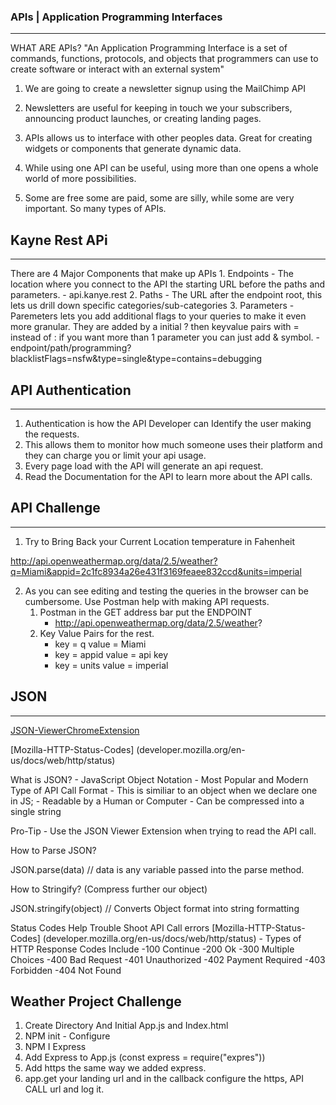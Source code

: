 ### APIs | Application Programming Interfaces
---

WHAT ARE APIs?
"An Application Programming Interface is a set of commands, functions, protocols, and objects that programmers can use to create software or interact with an external system"

1. We are going to create a newsletter signup using the MailChimp API

2. Newsletters are useful for keeping in touch we your subscribers, announcing product launches, or creating landing pages.

3. APIs allows us to interface with other peoples data. Great for creating widgets or components that generate dynamic data.

4. While using one API can be useful, using more than one opens a whole world of more possibilities.

5. Some are free some are paid, some are silly, while some are very important. So many types of APIs. 



## Kayne Rest APi
---

There are 4 Major Components that make up APIs
    1. Endpoints - The location where you connect to the API the starting URL before the paths and parameters.
        - api.kanye.rest
    2. Paths - The URL after the endpoint root, this lets us drill down specific categories/sub-categories
    3. Parameters -  Paremeters lets you add additional flags to your queries to make it even more granular. They are added by a initial ? then keyvalue pairs with = instead of :    if you want more than 1 parameter you can just add & symbol.
        - endpoint/path/programming?blacklistFlags=nsfw&type=single&type=contains=debugging
    
## API Authentication
---

1. Authentication is how the API Developer can Identify the user making the requests.
2. This allows them to monitor how much someone uses their platform and they can charge you or limit your api usage.
3. Every page load with the API will generate an api request.
4. Read the Documentation for the API to learn more about the API calls.


## API Challenge
---

1. Try to Bring Back your Current Location temperature in Fahenheit


http://api.openweathermap.org/data/2.5/weather?q=Miami&appid=2c1fc8934a26e431f3169feaee832ccd&units=imperial


2. As you can see editing and testing the queries in the browser can be cumbersome. Use Postman help with making API requests.
    1. Postman in the GET address bar put the ENDPOINT 
        - http://api.openweathermap.org/data/2.5/weather?
    2. Key Value Pairs for the rest. 
        - key = q  value = Miami
        - key = appid   value = api key
        - key = units value = imperial




## JSON 
---

[JSON-ViewerChromeExtension](https://chrome.google.com/webstore/detail/json-viewer/gbmdgpbipfallnflgajpaliibnhdgobh/related)

[Mozilla-HTTP-Status-Codes] (developer.mozilla.org/en-us/docs/web/http/status)

What is JSON?
    - JavaScript Object Notation 
    - Most Popular and Modern Type of API Call Format
    - This is similiar to an object when we declare one in JS; 
        - Readable by a Human or Computer
        - Can be compressed into a single string

    
Pro-Tip
    - Use the JSON Viewer Extension when trying to read the API call.

How to Parse JSON?

JSON.parse(data)  // data is any variable passed into the parse method.

How to Stringify? (Compress further our object)

JSON.stringify(object) // Converts Object format into string formatting

Status Codes Help Trouble Shoot API Call errors
[Mozilla-HTTP-Status-Codes] (developer.mozilla.org/en-us/docs/web/http/status)
    - Types of HTTP Response Codes Include
        -100 Continue
        -200 Ok
        -300 Multiple Choices
        -400 Bad Request
        -401 Unauthorized
        -402 Payment Required
        -403 Forbidden
        -404 Not Found


Weather Project Challenge
---

1. Create Directory And Initial App.js and Index.html
2. NPM init - Configure
3. NPM I Express
4. Add Express to App.js (const express = require("expres"))
5. Add https the same way we added express.
6. app.get your landing url and in the callback configure the https, API CALL url and log it.